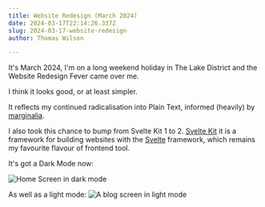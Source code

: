 ```yaml
---
title: Website Redesign (March 2024)
date: 2024-03-17T22:14:26.337Z
slug: 2024-03-17-website-redesign
author: Thomas Wilson

---
```

It's March 2024, I'm on a long weekend holiday in The Lake District and the Website Redesign Fever came over me.  

I think it looks good, or at least simpler. 

It reflects my continued radicalisation into Plain Text, informed (heavily) by [marginalia](https://www.marginalia.nu/). 

I also took this chance to bump from Svelte Kit 1 to 2.  [Svelte Kit](https://kit.svelte.dev/) it is a framework for building websites with the [Svelte](https://svelte.dev/) framework, which remains my favourite flavour of frontend tool.

It's got a Dark Mode now:

![Home Screen in dark mode](/assets/blog-images/2024-redesign/screenshot-1.png)

As well as a light mode:
![A blog screen in light mode](/assets/blog-images/2024-redesign/screenshot-2.png)